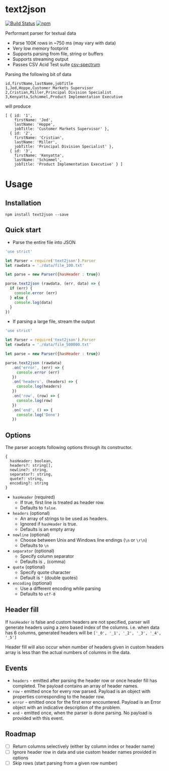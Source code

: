 text2json
=========
[![Build Status](https://travis-ci.org/nilobarp/text2json.svg?branch=master)](https://travis-ci.org/nilobarp/text2json)
[![npm](http://img.shields.io/npm/v/text2json.svg)](https://www.npmjs.com/package/text2json)

Performant parser for textual data
* Parse 100K rows in ~750 ms (may vary with data)
* Very low memory footprint
* Supports parsing from file, string or buffers
* Supports streaming output
* Passes CSV Acid Test suite [csv-spectrum](https://github.com/maxogden/csv-spectrum)

Parsing the following bit of data

```
id,firstName,lastName,jobTitle
1,Jed,Hoppe,Customer Markets Supervisor
2,Cristian,Miller,Principal Division Specialist
3,Kenyatta,Schimmel,Product Implementation Executive
```
will produce
```
[ { id: '1',
    firstName: 'Jed',
    lastName: 'Hoppe',
    jobTitle: 'Customer Markets Supervisor' },
  { id: '2',
    firstName: 'Cristian',
    lastName: 'Miller',
    jobTitle: 'Principal Division Specialist' },
  { id: '3',
    firstName: 'Kenyatta',
    lastName: 'Schimmel',
    jobTitle: 'Product Implementation Executive' } ]
```

Usage
======

Installation
------------
`npm install text2json --save`

Quick start
------------

* Parse the entire file into JSON
```js
'use strict'

let Parser = require('text2json').Parser
let rawdata = './data/file_100.txt'

let parse = new Parser({hasHeader : true})

parse.text2json (rawdata, (err, data) => {
  if (err) {
    console.error (err)
  } else {
    console.log(data)
  }
})
```
* If parsing a large file, stream the output
```js
'use strict'

let Parser = require('text2json').Parser
let rawdata = './data/file_500000.txt'

let parse = new Parser({hasHeader : true})

parse.text2json (rawdata)
   .on('error', (err) => {
     console.error (err)
   })
   .on('headers', (headers) => {
     console.log(headers)
   })
   .on('row', (row) => {
     console.log(row)
   })
   .on('end', () => {
     console.log('Done')
   })
```

Options
---------
The parser accepts following options through its constructor.

```
{
  hasHeader: boolean,
  headers?: string[],
  newline?: string,
  separator?: string,
  quote?: string,
  encoding?: string
}
```

* `hasHeader` (required)
  * If true, first line is treated as header row.
  * Defaults to `false`.
* `headers` (optional)
  * An array of strings to be used as headers.
  * Ignored if `hasHeader` is true.
  * Defaults is an empty array
* `newline` (optional)
  * Choose between Unix and Windows line endings (`\n` or `\r\n`)
  * Defaults to `\n`
* `separator` (optional)
  * Specify column separator
  * Defaults is `,` (comma)
* `quote` (optional)
  * Specify quote character
  * Default is `"` (double quotes)
* `encoding` (optional)
  * Use a different encoding while parsing
  * Defaults to `utf-8`

Header fill
------------
If `hasHeader` is false and custom headers are not specified, parser will generate headers using a zero based index of the columns. i.e. when data has 6 columns, generated headers will be `['_0', '_1', '_2', '_3', '_4', '_5']`

Header fill will also occur when number of headers given in custom headers array is less than the actual numbers of columns in the data.

Events
------
  * `headers` - emitted after parsing the header row or once header fill has completed. The payload contains an array of header names.
  * `row` - emitted once for every row parsed. Payload is an object with properties corresponding to the header row.
  * `error` - emitted once for the first error encountered. Payload is an Error object with an indicative description of the problem.
  * `end` - emitted once, when the parser is done parsing. No payload is provided with this event.

Roadmap
---------
  - [ ] Return columns selectively (either by column index or header name)
  - [ ] Ignore header row in data and use custom header names provided in options
  - [ ] Skip rows (start parsing from a given row number)